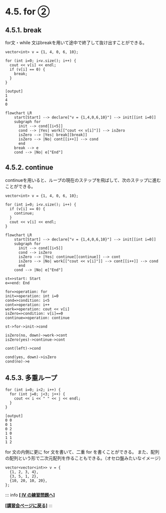 # 4.5. for ②

## 4.5.1. break

for文・while 文はbreakを用いて途中で終了して抜け出すことができる。

```cpp:line-numbers
vector<int> v = {1, 4, 0, 6, 10};

for (int i=0; i<v.size(); i++) {
  cout << v[i] << endl;
  if (v[i] == 0) {
    break;
  }
}
```

```
[output]
1
4
0
```

```mermaid
flowchart LR
    start[Start] --> declare["v = {1,4,0,6,10}"] --> init[[int i=0]]
    subgraph for
      init --> cond[[i<5]]
      cond --> |Yes| work[["cout << v[i]"]] --> isZero
      isZero --> |Yes| break[[break]]
      isZero --> |No| cont[[i++]] --> cond
      end
    break --> e
    cond --> |No| e["End"]
```

## 4.5.2. continue

continueを用いると、ループの現在のステップを飛ばして、次のステップに進むことができる。

```cpp:line-numbers
vector<int> v = {1, 4, 0, 6, 10};

for (int i=0; i<v.size(); i++) {
  if (v[i] == 0) {
    continue;
  }
  cout << v[i] << endl;
}
```

```mermaid
flowchart LR
    start[Start] --> declare["v = {1,4,0,6,10}"] --> init[[int i=0]]
    subgraph for
      init --> cond[[i<5]]
      cond --> isZero
      isZero --> |Yes| continue[[continue]] --> cont
      isZero --> |No| work[["cout << v[i]"]] --> cont[[i++]] --> cond
      end
    cond --> |No| e["End"]
```

```flow
st=>start: Start
e=>end: End

for=>operation: for
init=>operation: int i=0
cond=>condition: i<5
cont=>operation: i++
work=>operation: cout << v[i]
isZero=>condition: v[i]==0
continue=>operation: continue

st->for->init->cond

isZero(no, down)->work->cont
isZero(yes)->continue->cont

cont(left)->cond

cond(yes, down)->isZero
cond(no)->e
```

## 4.5.3. 多重ループ

```cpp:line-numbers
for (int i=0; i<2; i++) {
  for (int j=0; j<3; j++) {
    cout << i << " " << j << endl;
  }
}
```

```
[output]
0 0
0 1
0 2
1 0
1 1
1 2
```

for 文の内側に更に for 文を書いて、二重 for を書くことができる。
また、配列の配列という形で二次元配列を作ることもできる。（オセロ盤みたいなイメージ）

```cpp:line-numbers
vector<vector<int>> v = {
  {1, 2, 3, 4},
  {3, 5, 1, 2},
  {10, 20, 10, 20},
};
```

::: info
[**\[ IV の練習問題へ\]**](https://md.trap.jp/IE4NUAc_RR-USMIXlevsgA#Section-IV)

[**\[講習会ページに戻る\]**](https://wiki.trap.jp/Event/welcome/23/lecture/pg-basic)
:::

